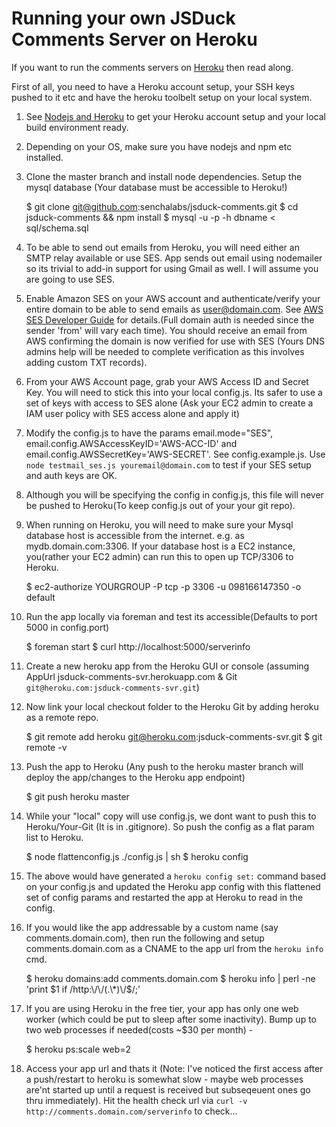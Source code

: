 Running your own JSDuck Comments Server on Heroku
=================================================

If you want to run the comments servers on [Heroku](http://www.heroku.com) then read along.

First of all, you need to have a Heroku account setup, your SSH keys pushed to it etc and have the heroku toolbelt setup on your local system.

1. See [Nodejs and Heroku](https://devcenter.heroku.com/articles/nodejs) to get your Heroku account setup and your local build environment ready.

2. Depending on your OS, make sure you have nodejs and npm etc installed. 

3. Clone the master branch and install node dependencies. Setup the mysql database (Your database must be accessible to Heroku!)

    $ git clone git@github.com:senchalabs/jsduck-comments.git
    $ cd jsduck-comments && npm install
    $ mysql -u<dbuser> -p<dbpass> -h<dbhost> dbname < sql/schema.sql

4. To be able to send out emails from Heroku, you will need either an SMTP relay available or use SES. App sends out email using nodemailer so its trivial to add-in support for using Gmail as well. I will assume you are going to use SES.

5. Enable Amazon SES on your AWS account and authenticate/verify your entire domain to be able to send emails as user@domain.com. See [AWS SES Developer Guide](http://docs.aws.amazon.com/ses/latest/DeveloperGuide/verify-domains.html) for details.(Full domain auth is needed since the sender 'from' will vary each time). You should receive an email from AWS confirming the domain is now verified for use with SES (Yours DNS admins help will be needed to complete verification as this involves adding custom TXT records).

6. From your AWS Account page, grab your AWS Access ID and Secret Key. You will need to stick this into your local config.js. Its safer to use a set of keys with access to SES alone (Ask your EC2 admin to create a IAM user policy with SES access alone and apply it)

7. Modify the config.js to have the params email.mode="SES", email.config.AWSAccessKeyID='AWS-ACC-ID' and email.config.AWSSecretKey='AWS-SECRET'. See config.example.js. Use `node testmail_ses.js youremail@domain.com` to test if your SES setup and auth keys are OK.

8. Although you will be specifying the config in config.js, this file will never be pushed to Heroku(To keep config.js out of your your git repo).

9. When running on Heroku, you will need to make sure your Mysql database host is accessible from the internet. e.g. as mydb.domain.com:3306. If your database host is a EC2 instance, you(rather your EC2 admin) can run this to open up TCP/3306 to Heroku.  

    $ ec2-authorize YOURGROUP -P tcp -p 3306 -u 098166147350 -o default

10. Run the app locally via foreman and test its accessible(Defaults to port 5000 in config.port)

    $ foreman start
    $ curl http://localhost:5000/serverinfo

11. Create a new heroku app from the Heroku GUI or console (assuming AppUrl jsduck-comments-svr.herokuapp.com & Git `git@heroku.com:jsduck-comments-svr.git`)

12. Now link your local checkout folder to the Heroku Git by adding heroku as a remote repo.

    $ git remote add heroku git@heroku.com:jsduck-comments-svr.git
    $ git remote -v

13. Push the app to Heroku (Any push to the heroku master branch will deploy the app/changes to the Heroku app endpoint)

    $ git push heroku master

14. While your "local" copy will use config.js, we dont want to push this to Heroku/Your-Git (It is in .gitignore). So push the config as a flat param list to Heroku.

    $ node flattenconfig.js ./config.js | sh
    $ heroku config

15. The above would have generated a `heroku config set:` command based on your config.js and updated the Heroku app config with this flattened set of config params and restarted the app at Heroku to read in the config.

16. If you would like the app addressable by a custom name (say comments.domain.com), then run the following and setup comments.domain.com as a CNAME to the app url from the `heroku info` cmd.

    $ heroku domains:add comments.domain.com 
    $ heroku info | perl -ne 'print $1 if /http:\/\/(.\*)\/$/;'

17. If you are using Heroku in the free tier, your app has only one web worker (which could be put to sleep after some inactivity). Bump up to two web processes if needed(costs ~$30 per month) -

    $ heroku ps:scale web=2

18. Access your app url and thats it (Note: I've noticed the first access after a push/restart to heroku is somewhat slow - maybe web processes are'nt started up until a request is received but subseqeuent ones go thru immediately). Hit the health check url via `curl -v http://comments.domain.com/serverinfo` to check...
